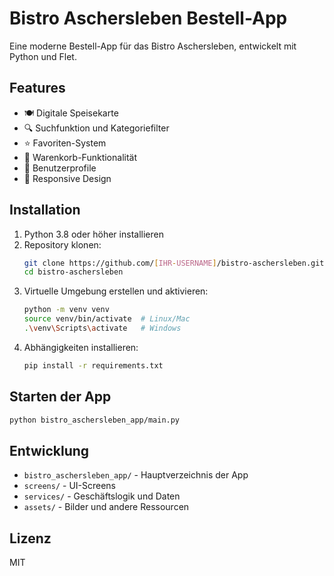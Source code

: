 # Bistro Aschersleben Bestell-App

Eine moderne Bestell-App für das Bistro Aschersleben, entwickelt mit Python und Flet.

## Features

- 🍽️ Digitale Speisekarte
- 🔍 Suchfunktion und Kategoriefilter
- ⭐ Favoriten-System
- 🛒 Warenkorb-Funktionalität
- 👤 Benutzerprofile
- 📱 Responsive Design

## Installation

1. Python 3.8 oder höher installieren
2. Repository klonen:
   ```bash
   git clone https://github.com/[IHR-USERNAME]/bistro-aschersleben.git
   cd bistro-aschersleben
   ```
3. Virtuelle Umgebung erstellen und aktivieren:
   ```bash
   python -m venv venv
   source venv/bin/activate  # Linux/Mac
   .\venv\Scripts\activate   # Windows
   ```
4. Abhängigkeiten installieren:
   ```bash
   pip install -r requirements.txt
   ```

## Starten der App

```bash
python bistro_aschersleben_app/main.py
```

## Entwicklung

- `bistro_aschersleben_app/` - Hauptverzeichnis der App
- `screens/` - UI-Screens
- `services/` - Geschäftslogik und Daten
- `assets/` - Bilder und andere Ressourcen

## Lizenz

MIT 